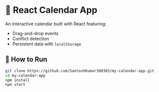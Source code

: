 # 📅 React Calendar App

An interactive calendar built with React featuring:

- Drag-and-drop events
- Conflict detection
- Persistent data with `localStorage`

## 🔧 How to Run

```bash
git clone https://github.com/SantoshKumar300303/my-calendar-app.git
cd my-calendar-app
npm install
npm start
